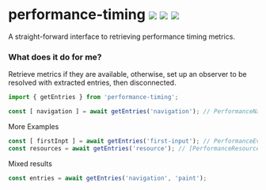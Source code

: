 # performance-timing [![](https://img.shields.io/npm/v/performance-timing.svg)](https://www.npmjs.com/package/performance-timing) [![](https://img.shields.io/badge/source--000000.svg?logo=github&style=social)](https://github.com/omrilotan/performance-timing) [![](https://badgen.net/bundlephobia/minzip/performance-timing)](https://bundlephobia.com/result?p=performance-timing)

A straight-forward interface to retrieving performance timing metrics.

### What does it do for me?
Retrieve metrics if they are available, otherwise, set up an observer to be resolved with extracted entries, then disconnected.

```js
import { getEntries } from 'performance-timing';

const [ navigation ] = await getEntries('navigation'); // PerformanceNavigationTiming{}
```

More Examples
```js
const [ firstInpt ] = await getEntries('first-input'); // PerformanceEventTiming{}
const resources = await getEntries('resource'); // [PerformanceResourceTiming{}, ...]
```

Mixed results
```js
const entries = await getEntries('navigation', 'paint');
```
